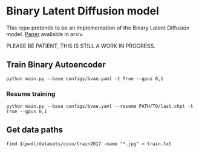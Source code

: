 # Binary Latent Diffusion model
This repo pretends to be an implementation of the Binary Latent Diffusion model. [Paper](https://arxiv.org/pdf/2304.04820.pdf) available in arxiv.

PLEASE BE PATIENT, THIS IS STILL A WORK IN PROGRESS.

## Train Binary Autoencoder
```
python main.py --base configs/bvae.yaml -t True --gpus 0,1
```

### Resume training
```
python main.py --base configs/bvae.yaml --resume PATH/TO/last.ckpt -t True --gpus 0,1
```

## Get data paths
```
find $(pwd)/datasets/coco/train2017 -name "*.jpg" > train.txt
```